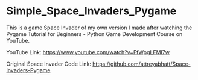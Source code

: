 # Simple_Space_Invaders_Pygame

This is a game Space Invader of my own version I made after watching the Pygame Tutorial for Beginners - Python Game Development Course on YouTube. 

YouTube Link: https://www.youtube.com/watch?v=FfWpgLFMI7w

Original Space Invader Code Link: https://github.com/attreyabhatt/Space-Invaders-Pygame
